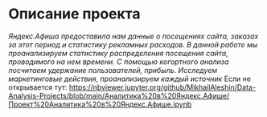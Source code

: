 # Описание проекта
*Яндекс.Афиша предоставила нам данные о посещениях сайта, заказах за этот период и статистику рекламных расходов. В данной работе мы проанализируем статистику распределения
посещения сайта, проводимого на нем времени. С помощью когортного анализа посчитаем удержание пользователей, прибыль. Исследуем маркетинговые действия, проанализируем каждый 
источник*
Если не открывается тут: https://nbviewer.jupyter.org/github/MikhailAleshin/Data-Analysis-Projects/blob/main/Аналитика%20в%20Яндекс.Афише/Проект%20Аналитика%20в%20Яндекс.Афише.ipynb
